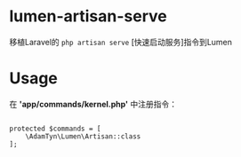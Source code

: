 # lumen-artisan-serve
移植Laravel的 `php artisan serve` [快速启动服务]指令到Lumen

# Usage
在 **'app/commands/kernel.php'** 中注册指令：
```  

protected $commands = [
	\AdamTyn\Lumen\Artisan::class
];
```
